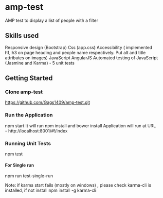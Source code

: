 # amp-testAMP test to display a list of people with a filter## Skills used   Responsive design (Bootstrap)  Css (app.css)  Accessibility ( implemented h1, h3 on page heading and people name respectively. Put alt and title attributes on images)  JavaScript  AngularJS  Automated testing of JavaScript (Jasmine and Karma) - 5 unit tests ## Getting Started### Clone amp-testhttps://github.com/Gags1409/amp-test.git### Run the Applicationnpm startIt will run  npm install and bower installApplication will run at URL - http://localhost:8001/#!/index### Running Unit Testsnpm test#### For Single runnpm run test-single-runNote:if karma start  fails (mostly on windows) , please check karma-cli is installed, if not install npm install -g karma-cli
